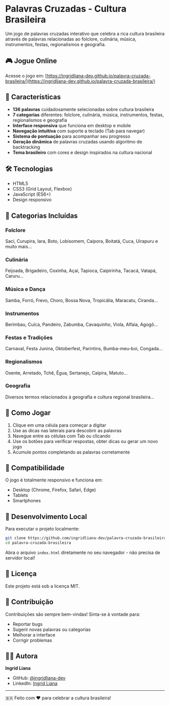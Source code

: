 # Palavras Cruzadas - Cultura Brasileira

Um jogo de palavras cruzadas interativo que celebra a rica cultura brasileira através de palavras relacionadas ao folclore, culinária, música, instrumentos, festas, regionalismos e geografia.

## 🎮 Jogue Online

Acesse o jogo em: [https://ingridliana-dev.github.io/palavra-cruzada-brasileira/](https://ingridliana-dev.github.io/palavra-cruzada-brasileira/)

## 🎯 Características

- **136 palavras** cuidadosamente selecionadas sobre cultura brasileira
- **7 categorias** diferentes: folclore, culinária, música, instrumentos, festas, regionalismos e geografia
- **Interface responsiva** que funciona em desktop e mobile
- **Navegação intuitiva** com suporte a teclado (Tab para navegar)
- **Sistema de pontuação** para acompanhar seu progresso
- **Geração dinâmica** de palavras cruzadas usando algoritmo de backtracking
- **Tema brasileiro** com cores e design inspirados na cultura nacional

## 🛠️ Tecnologias

- HTML5
- CSS3 (Grid Layout, Flexbox)
- JavaScript (ES6+)
- Design responsivo

## 🎪 Categorias Incluídas

### Folclore
Saci, Curupira, Iara, Boto, Lobisomem, Caipora, Boitatá, Cuca, Uirapuru e muito mais...

### Culinária
Feijoada, Brigadeiro, Coxinha, Açaí, Tapioca, Caipirinha, Tacacá, Vatapá, Caruru...

### Música e Dança
Samba, Forró, Frevo, Choro, Bossa Nova, Tropicália, Maracatu, Ciranda...

### Instrumentos
Berimbau, Cuíca, Pandeiro, Zabumba, Cavaquinho, Viola, Alfaia, Agogô...

### Festas e Tradições
Carnaval, Festa Junina, Oktoberfest, Parintins, Bumba-meu-boi, Congada...

### Regionalismos
Oxente, Arretado, Tchê, Êgua, Sertanejo, Caipira, Matuto...

### Geografia
Diversos termos relacionados à geografia e cultura regional brasileira...

## 🎲 Como Jogar

1. Clique em uma célula para começar a digitar
2. Use as dicas nas laterais para descobrir as palavras
3. Navegue entre as células com Tab ou clicando
4. Use os botões para verificar respostas, obter dicas ou gerar um novo jogo
5. Acumule pontos completando as palavras corretamente

## 📱 Compatibilidade

O jogo é totalmente responsivo e funciona em:
- Desktop (Chrome, Firefox, Safari, Edge)
- Tablets
- Smartphones

## 🚀 Desenvolvimento Local

Para executar o projeto localmente:

```bash
git clone https://github.com/ingridliana-dev/palavra-cruzada-brasileira.git
cd palavra-cruzada-brasileira
```

Abra o arquivo `index.html` diretamente no seu navegador - não precisa de servidor local!

## 📄 Licença

Este projeto está sob a licença MIT.

## 🤝 Contribuição

Contribuições são sempre bem-vindas! Sinta-se à vontade para:
- Reportar bugs
- Sugerir novas palavras ou categorias
- Melhorar a interface
- Corrigir problemas

## 👩‍💻 Autora

**Ingrid Liana**
- GitHub: [@ingridliana-dev](https://github.com/ingridliana-dev)
- LinkedIn: [Ingrid Liana](https://www.linkedin.com/in/ingrid-liana/)

---

🇧🇷 Feito com ❤️ para celebrar a cultura brasileira!